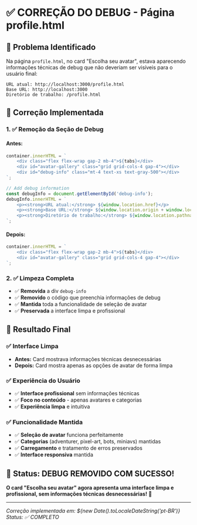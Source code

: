 # ✅ CORREÇÃO DO DEBUG - Página profile.html

## 🎯 Problema Identificado

Na página `profile.html`, no card "Escolha seu avatar", estava aparecendo informações técnicas de debug que não deveriam ser visíveis para o usuário final:

```
URL atual: http://localhost:3000/profile.html
Base URL: http://localhost:3000
Diretório de trabalho: /profile.html
```

## 🔧 Correção Implementada

### **1. ✅ Remoção da Seção de Debug**

#### **Antes:**
```javascript
container.innerHTML = `
    <div class="flex flex-wrap gap-2 mb-4">${tabs}</div>
    <div id="avatar-gallery" class="grid grid-cols-4 gap-4"></div>
    <div id="debug-info" class="mt-4 text-xs text-gray-500"></div>
`;

// Add debug information
const debugInfo = document.getElementById('debug-info');
debugInfo.innerHTML = `
    <p><strong>URL atual:</strong> ${window.location.href}</p>
    <p><strong>Base URL:</strong> ${window.location.origin + window.location.pathname.substring(0, window.location.pathname.lastIndexOf('/'))}</p>
    <p><strong>Diretório de trabalho:</strong> ${window.location.pathname}</p>
`;
```

#### **Depois:**
```javascript
container.innerHTML = `
    <div class="flex flex-wrap gap-2 mb-4">${tabs}</div>
    <div id="avatar-gallery" class="grid grid-cols-4 gap-4"></div>
`;
```

### **2. ✅ Limpeza Completa**

- ✅ **Removida** a div `debug-info`
- ✅ **Removido** o código que preenchia informações de debug
- ✅ **Mantida** toda a funcionalidade de seleção de avatar
- ✅ **Preservada** a interface limpa e profissional

## 🎯 Resultado Final

### **✅ Interface Limpa**
- **Antes:** Card mostrava informações técnicas desnecessárias
- **Depois:** Card mostra apenas as opções de avatar de forma limpa

### **✅ Experiência do Usuário**
- ✅ **Interface profissional** sem informações técnicas
- ✅ **Foco no conteúdo** - apenas avatares e categorias
- ✅ **Experiência limpa** e intuitiva

### **✅ Funcionalidade Mantida**
- ✅ **Seleção de avatar** funciona perfeitamente
- ✅ **Categorias** (adventurer, pixel-art, bots, miniavs) mantidas
- ✅ **Carregamento** e tratamento de erros preservados
- ✅ **Interface responsiva** mantida

## 🎉 Status: DEBUG REMOVIDO COM SUCESSO!

**O card "Escolha seu avatar" agora apresenta uma interface limpa e profissional, sem informações técnicas desnecessárias!** 🚀

---

*Correção implementada em: ${new Date().toLocaleDateString('pt-BR')}*
*Status: ✅ COMPLETO* 